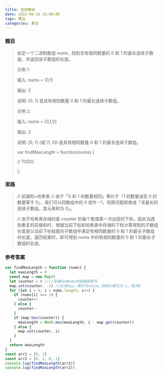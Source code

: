 ```yaml
---
title: 连续数组
date: 2022-09-16 16:00:00
tags: 算法
categories: 算法
---
```


### 题目

> 给定一个二进制数组 nums , 找到含有相同数量的 0 和 1 的最长连续子数组，并返回该子数组的长度。
>
> 示例 1:
>
> 输入: nums = [0,1]
>
> 输出: 2
>
> 说明: [0, 1] 是具有相同数量 0 和 1 的最长连续子数组。
>
> 示例 2:
>
> 输入: nums = [0,1,0]
>
> 输出: 2
>
> 说明: [0, 1] (或 [1, 0]) 是具有相同数量 0 和 1 的最长连续子数组。
>
> var findMaxLength = function(nums) {
>
> // TODO
>
> };

### 思路

> // 前缀和+哈希表
> // 由于「0 和 1 的数量相同」等价于「1 的数量减去 0 的数量等于 0」，我们可以将数组中的 0 视作 −1，则原问题转换成「求最长的连续子数组，其元素和为 0」。
>
> // 由于哈希表存储的是 counter 的每个取值第一次出现的下标，因此当遇到重复的前缀和时，根据当前下标和哈希表中存储的下标计算得到的子数组长度是以当前下标结尾的子数组中满足有相同数量的 0 和 1 的最长子数组的长度。遍历结束时，即可得到 nums 中的有相同数量的 0 和 1 的最长子数组的长度。

### 参考答案

```js
var findMaxLength = function (nums) {
  let maxLength = 0
  const map = new Map()
  let counter = 0 ////存储newNums的前缀和即可
  map.set(counter, -1) //合为key，索引为value,初始化索引为-1，和为0
  for (let i = 0; i < nums.length; i++) {
    if (nums[i] === 1) {
      counter++
    } else {
      counter--
    }
    if (map.has(counter)) {
      maxLength = Math.max(maxLength, i - map.get(counter))
    } else {
      map.set(counter, i)
    }
  }
  return maxLength
}
const arr1 = [0, 1]
const arr2 = [0, 1, 0, 1]
console.log(findMaxLength(arr1))
console.log(findMaxLength(arr2))
```
